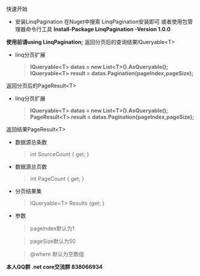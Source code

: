 快速开始
 * 安装LinqPagination
    在Nuget中搜索 LinqPagination安装即可
     或者使用包管理器命令行工具
     **Install-Package LinqPagination -Version 1.0.0**


**使用前请using LinqPagination;**
返回分页后的查询结果IQueryable\<T>
 * linq分页扩展
      > **IQueryable<T\> datas = new List<T\>().AsQueryable();**<br/>
       **IQueryable<T\> result = datas.Pagination(pageIndex,pageSize);**

返回分页后的PageResult\<T>
 * linq分页扩展
    > **IQueryable<T\> datas = new List<T\>().AsQueryable();**<br/>
      **PageResult<T\> result = datas.Pagination(pageIndex,pageSize);**

返回结果PageResult\<T>
  * 数据源总条数
    > int SourceCount { get; }
  * 数据源总页数
    > int PageCount { get; }
  * 分页结果集
    > IQueryable\<T> Results {get; }
  
  * 参数
    > pageIndex默认为1

    > pageSize默认为50

    > @where 默认为空数组


**本人QQ群  .net core交流群 838066934**  
